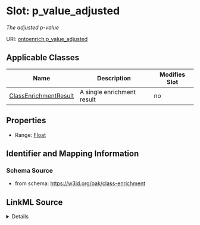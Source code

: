 # Slot: p_value_adjusted


_The adjusted p-value_



URI: [ontoenrich:p_value_adjusted](https://w3id.org/oak/class-enrichment/p_value_adjusted)



<!-- no inheritance hierarchy -->




## Applicable Classes

| Name | Description | Modifies Slot |
| --- | --- | --- |
[ClassEnrichmentResult](ClassEnrichmentResult.md) | A single enrichment result |  no  |







## Properties

* Range: [Float](Float.md)





## Identifier and Mapping Information







### Schema Source


* from schema: https://w3id.org/oak/class-enrichment




## LinkML Source

<details>
```yaml
name: p_value_adjusted
description: The adjusted p-value
from_schema: https://w3id.org/oak/class-enrichment
rank: 1000
alias: p_value_adjusted
owner: ClassEnrichmentResult
domain_of:
- ClassEnrichmentResult
range: float

```
</details>